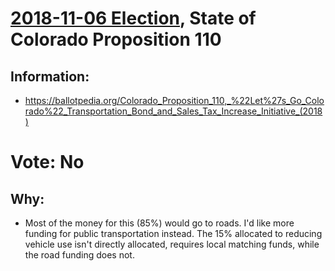 # [2018-11-06 Election](../README.md), State of Colorado Proposition 110

## Information:

* https://ballotpedia.org/Colorado_Proposition_110,_%22Let%27s_Go_Colorado%22_Transportation_Bond_and_Sales_Tax_Increase_Initiative_(2018)

# Vote: No

## Why:

* Most of the money for this (85%) would go to roads. I'd like more funding for public transportation instead. The 15% allocated to reducing vehicle use isn't directly allocated, requires local matching funds, while the road funding does not.
